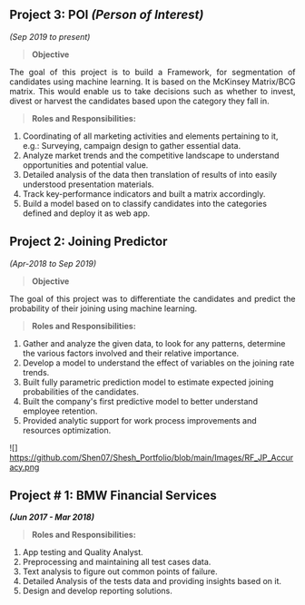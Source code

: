 


## Project 3: POI *(Person of Interest)*
*(Sep 2019 to present)*


> **Objective**
<p align="justify">The goal of this project is to build a Framework, for segmentation of candidates using machine learning. It is based on the McKinsey Matrix/BCG matrix. This would enable us to take decisions such as whether to invest, divest or harvest the candidates based upon the category they fall in.</p>


> **Roles and Responsibilities:**

 1. Coordinating of all marketing activities and elements pertaining to it, e.g.: Surveying, campaign design to gather essential data. 
 2. Analyze market trends and the competitive landscape to understand opportunities and potential value.       
 3. Detailed analysis of the data then translation of results of into easily understood presentation materials.
 4. Track key-performance indicators and built a matrix accordingly.
 5. Build a model based on to classify candidates into the categories defined and deploy it as web app.


## Project 2: Joining Predictor 
*(Apr-2018 to Sep 2019)*

> **Objective**
<p align="justify">The goal of this project was to differentiate the candidates and predict the probability of their joining using machine learning.</p>


>**Roles and Responsibilities:**

 1. Gather and analyze the given data, to look for any patterns, determine the various factors involved and their relative importance.
 2. Develop a model to understand the effect of variables on the joining rate trends.
 3. Built fully parametric prediction model to estimate expected joining probabilities of the candidates. 
 4. Built the company's first predictive model to better understand employee retention.
 5. Provided analytic support for work process improvements and resources optimization.


![] https://github.com/Shen07/Shesh_Portfolio/blob/main/Images/RF_JP_Accuracy.png


## Project # 1: BMW Financial Services 
***(Jun 2017 - Mar 2018)*** 

>**Roles and Responsibilities:**  

 1. App testing and Quality Analyst.
 2. Preprocessing and maintaining all test cases data.
 3. Text analysis to figure out common points of failure.
 4. Detailed Analysis of the tests data and providing insights based on it.
 5. Design and develop reporting solutions.
